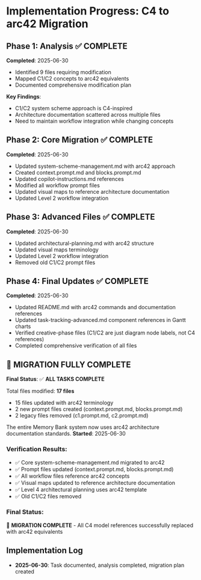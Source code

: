 # Implementation Progress: C4 to arc42 Migration

## Phase 1: Analysis ✅ COMPLETE
**Completed**: 2025-06-30
- Identified 9 files requiring modification
- Mapped C1/C2 concepts to arc42 equivalents
- Documented comprehensive modification plan

**Key Findings**:
- C1/C2 system scheme approach is C4-inspired
- Architecture documentation scattered across multiple files
- Need to maintain workflow integration while changing concepts

## Phase 2: Core Migration ✅ COMPLETE
**Completed**: 2025-06-30
- Updated system-scheme-management.md with arc42 approach
- Created context.prompt.md and blocks.prompt.md 
- Updated copilot-instructions.md references
- Modified all workflow prompt files
- Updated visual maps to reference architecture documentation
- Updated Level 2 workflow integration

## Phase 3: Advanced Files ✅ COMPLETE
**Completed**: 2025-06-30
- Updated architectural-planning.md with arc42 structure
- Updated visual maps terminology
- Updated Level 2 workflow integration
- Removed old C1/C2 prompt files

## Phase 4: Final Updates ✅ COMPLETE
**Completed**: 2025-06-30
- Updated README.md with arc42 commands and documentation references
- Updated task-tracking-advanced.md component references in Gantt charts
- Verified creative-phase files (C1/C2 are just diagram node labels, not C4 references)
- Completed comprehensive verification of all files

## 🎉 MIGRATION FULLY COMPLETE
**Final Status**: ✅ **ALL TASKS COMPLETE**

Total files modified: **17 files**
- 15 files updated with arc42 terminology
- 2 new prompt files created (context.prompt.md, blocks.prompt.md)  
- 2 legacy files removed (c1.prompt.md, c2.prompt.md)

The entire Memory Bank system now uses arc42 architecture documentation standards.
**Started**: 2025-06-30

### Verification Results:
- ✅ Core system-scheme-management.md migrated to arc42
- ✅ Prompt files updated (context.prompt.md, blocks.prompt.md)
- ✅ All workflow files reference arc42 concepts
- ✅ Visual maps updated to reference architecture documentation
- ✅ Level 4 architectural planning uses arc42 template
- ✅ Old C1/C2 files removed

### Final Status:
🎯 **MIGRATION COMPLETE** - All C4 model references successfully replaced with arc42 equivalents

## Implementation Log
- **2025-06-30**: Task documented, analysis completed, migration plan created
